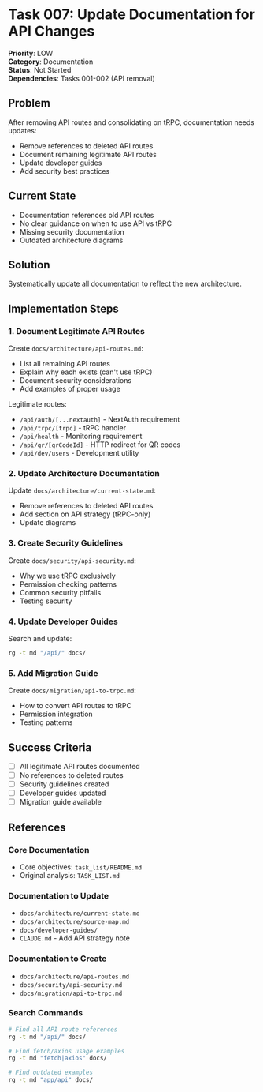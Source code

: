 # Task 007: Update Documentation for API Changes

**Priority**: LOW  
**Category**: Documentation  
**Status**: Not Started  
**Dependencies**: Tasks 001-002 (API removal)

## Problem

After removing API routes and consolidating on tRPC, documentation needs updates:

- Remove references to deleted API routes
- Document remaining legitimate API routes
- Update developer guides
- Add security best practices

## Current State

- Documentation references old API routes
- No clear guidance on when to use API vs tRPC
- Missing security documentation
- Outdated architecture diagrams

## Solution

Systematically update all documentation to reflect the new architecture.

## Implementation Steps

### 1. Document Legitimate API Routes

Create `docs/architecture/api-routes.md`:

- List all remaining API routes
- Explain why each exists (can't use tRPC)
- Document security considerations
- Add examples of proper usage

Legitimate routes:

- `/api/auth/[...nextauth]` - NextAuth requirement
- `/api/trpc/[trpc]` - tRPC handler
- `/api/health` - Monitoring requirement
- `/api/qr/[qrCodeId]` - HTTP redirect for QR codes
- `/api/dev/users` - Development utility

### 2. Update Architecture Documentation

Update `docs/architecture/current-state.md`:

- Remove references to deleted API routes
- Add section on API strategy (tRPC-only)
- Update diagrams

### 3. Create Security Guidelines

Create `docs/security/api-security.md`:

- Why we use tRPC exclusively
- Permission checking patterns
- Common security pitfalls
- Testing security

### 4. Update Developer Guides

Search and update:

```bash
rg -t md "/api/" docs/
```

### 5. Add Migration Guide

Create `docs/migration/api-to-trpc.md`:

- How to convert API routes to tRPC
- Permission integration
- Testing patterns

## Success Criteria

- [ ] All legitimate API routes documented
- [ ] No references to deleted routes
- [ ] Security guidelines created
- [ ] Developer guides updated
- [ ] Migration guide available

## References

### Core Documentation

- Core objectives: `task_list/README.md`
- Original analysis: `TASK_LIST.md`

### Documentation to Update

- `docs/architecture/current-state.md`
- `docs/architecture/source-map.md`
- `docs/developer-guides/`
- `CLAUDE.md` - Add API strategy note

### Documentation to Create

- `docs/architecture/api-routes.md`
- `docs/security/api-security.md`
- `docs/migration/api-to-trpc.md`

### Search Commands

```bash
# Find all API route references
rg -t md "/api/" docs/

# Find fetch/axios usage examples
rg -t md "fetch|axios" docs/

# Find outdated examples
rg -t md "app/api" docs/
```
